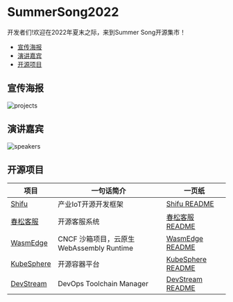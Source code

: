 # SummerSong2022

开发者们!欢迎在2022年夏末之际，来到Summer Song开源集市！

  - [宣传海报](#宣传海报)
  - [演讲嘉宾](#演讲嘉宾)
  - [开源项目](#开源项目)

## 宣传海报
![projects](img/projects.jpeg)

## 演讲嘉宾
![speakers](img/speakers.jpeg)

## 开源项目

| 项目 | 一句话简介 | 一页纸 |
|--|--|--|
| [Shifu](https://github.com/Edgenesis/shifu) | 产业IoT开源开发框架 | [Shifu README](shifu/README.md]) |
| [春松客服](https://www.cskefu.com) | 开源客服系统 | [春松客服 README](春松客服/README.md]) |
| [WasmEdge](https://github.com/WasmEdge/WasmEdge) | CNCF 沙箱项目，云原生 WebAssembly Runtime | [WasmEdge README](wasmedge/README.md]) |
| [KubeSphere](https://github.com/kubesphere) |  开源容器平台 | [KubeSphere README](KubeSphere/README.md]) |
| [DevStream](https://github.com/devstream-io) |  DevOps Toolchain Manager | [DevStream README](./DevStream/README.md) |
